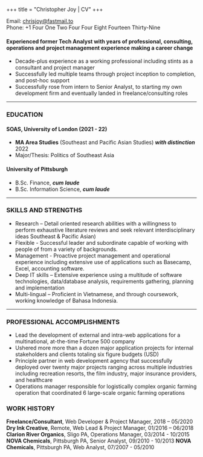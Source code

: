 +++
title = "Christopher Joy | CV"
+++

<!-- ## CV -->

Email: [chrisjoy@fastmail.to](mailto:chrisjoy@fastmail.to)  
Phone: +1 Four One Two Four Four Eight Fourteen Thirty-Nine

#### Experienced former Tech Analyst with years of professional, consulting, operations and project management experience making a career change

* Decade-plus experience as a working professional including stints as a consultant and project manager
* Successfully led multiple teams through project inception to completion, and post-hoc support
* Successfully rose from intern to Senior Analyst, to starting my own development firm and eventually landed in freelance/consulting roles

---

### EDUCATION

#### SOAS, University of London (2021 - 22)

* **MA Area Studies** (Southeast and Pacific Asian Studies) ***with distinction*** 2022
* Major/Thesis: Politics of Southeast Asia

#### University of Pittsburgh 

* B.Sc. Finance, ***cum laude***
* B.Sc. Information Science, ***cum laude***

---

### SKILLS AND STRENGTHS

* Research – Detail oriented research abilities with a willingness to perform exhaustive literature reviews and seek relevant interdisciplinary ideas Southeast & Pacific Asian)
* Flexible - Successful leader and subordinate capable of working with people of from a variety of backgrounds. 
* Management - Proactive project management and operational experience including extensive use of applications such as Basecamp, Excel, accounting software.
* Deep IT skills – Extensive experience using a multitude of software technologies, data/database analysis, requirements gathering, planning and implementation
* Multi-lingual – Proficient in Vietnamese, and through coursework, working knowledge of Bahasa Indonesia.

---

### PROFESSIONAL ACCOMPLISHMENTS

* Lead the development of external and intra-web applications for a multinational, at-the-time Fortune 500 company
* Ushered more more than a dozen major application projects for internal stakeholders and clients totaling six figure budgets (USD)
* Principle partner in web development agency that successfully deployed over twenty major projects ranging across multiple industries including recreation resorts, the film industry, major insurance providers, and healthcare
* Operations manager responsible for logistically complex organic farming operation that coordinated 6 large-scale organic farming operations

### WORK HISTORY

**Freelance/Consultant**, Web Developer & Project Manager, 2018 – 05/2020
**Dry Ink Creative**, Remote, Web Lead & Project Manager, 01/2016 – 06/2018
**Clarion River Organics**, Sligo PA, Operations Manager, 03/2014 - 10/2015
**NOVA Chemicals**, Pittsburgh PA, Senior Analyst, 09/2010 - 10/2013
**NOVA Chemicals**, Pittsburgh PA, Web Analyst, 07/2007 - 05/2010
